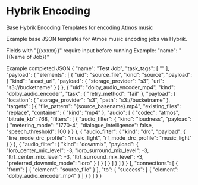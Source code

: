 # Hybrik Encoding

Base Hybrik Encoding Templates for encoding Atmos music

Example base JSON templates for Atmos music encoding jobs via Hybrik.

Fields with "{{xxxxx}}" require input before running Example: "name": "{{Name of Job}}" 

Example completed JSON
{
    "name": "Test Job",
    "task_tags": [
        ""
    ],
    "payload": {
        "elements": [
            {
                "uid": "source_file",
                "kind": "source",
                "payload": {
                    "kind": "asset_url",
                    "payload": {
                        "storage_provider": "s3",
                        "url": "s3://bucketname"
                    }
                }
            },
            {
                "uid": "dolby_audio_encoder_mp4",
                "kind": "dolby_audio_encoder",
                "task": {
                    "retry_method": "fail"
                },
                "payload": {
                    "location": {
                        "storage_provider": "s3",
                        "path": "s3://bucketname"
                    },
                    "targets": [
                        {
                            "file_pattern": "{source_basename}.mp4",
                            "existing_files": "replace",
                            "container": {
                                "kind": "mp4"
                            },
                            "audio": [
                                {
                                    "codec": "atmos",
                                    "bitrate_kb": 768,
                                    "filters": [
                                        {
                                            "audio_filter": {
                                                "kind": "loudness",
                                                "payload": {
                                                    "metering_mode": "1770-4",
                                                    "dialogue_intelligence": false,
                                                    "speech_threshold": 100
                                                }
                                            }
                                        },
                                        {
                                            "audio_filter": {
                                                "kind": "drc",
                                                "payload": {
                                                    "line_mode_drc_profile": "music_light",
                                                    "rf_mode_drc_profile": "music_light"
                                                }
                                            }
                                        },
                                        {
                                            "audio_filter": {
                                                "kind": "downmix",
                                                "payload": {
                                                    "loro_center_mix_level": -3,
                                                    "loro_surround_mix_level": -3,
                                                    "ltrt_center_mix_level": -3,
                                                    "ltrt_surround_mix_level": -3,
                                                    "preferred_downmix_mode": "loro"
                                                }
                                            }
                                        }
                                    ]
                                }
                            ]
                        }
                    ]
                }
            }
        ],
        "connections": [
            {
                "from": [
                    {
                        "element": "source_file"
                    }
                ],
                "to": {
                    "success": [
                        {
                            "element": "dolby_audio_encoder_mp4"
                        }
                    ]
                }
            }
        ]
    }
}


